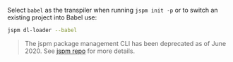 Select `babel` as the transpiler when running `jspm init -p` or to switch an existing project into Babel use:

```sh title="Shell"
jspm dl-loader --babel
```

<blockquote class="babel-callout babel-callout-warning">
  <p>
    The jspm package management CLI has been deprecated as of June 2020. See <a href="https://github.com/jspm/jspm-cli">jspm repo</a> for more details.
  </p>
</blockquote>
